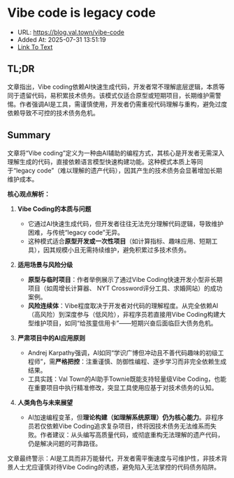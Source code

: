 # Vibe code is legacy code
- URL: https://blog.val.town/vibe-code
- Added At: 2025-07-31 13:51:19
- [Link To Text](2025-07-31-vibe-code-is-legacy-code_raw.md)

## TL;DR


文章指出，Vibe coding依赖AI快速生成代码，开发者常不理解底层逻辑，本质等同于遗留代码，易积累技术债务。该模式仅适合原型或短期项目，长期维护需警惕。作者强调AI是工具，需谨慎使用，开发者仍需重视代码理解与重构，避免过度依赖导致不可控的技术债务危机。

## Summary


文章将“Vibe coding”定义为一种由AI辅助的编程方式，其核心是开发者无需深入理解生成的代码，直接依赖语言模型快速构建功能。这种模式本质上等同于“legacy code”（难以理解的遗产代码），因其产生的技术债务会显著增加长期维护成本。

**核心观点解析：**
1. **Vibe Coding的本质与问题**  
   - 它通过AI快速生成代码，但开发者往往无法充分理解代码逻辑，导致维护困难，与传统“legacy code”无异。  
   - 这种模式适合**原型开发或一次性项目**（如计算指标、趣味应用、短期工具），因其规模小且无需持续维护，避免积累过多技术债务。

2. **适用场景与风险分级**  
   - **原型与临时项目**：作者举例展示了通过Vibe Coding快速开发小型非长期项目（如周增长计算器、 NYT Crossword评分工具、求婚网站）的成功案例。  
   - **风险连续体**：Vibe程度取决于开发者对代码的理解程度。从完全依赖AI（高风险）到深度参与（低风险），非程序员若直接用Vibe Coding构建大型维护项目，如同“给孩童信用卡”——短期兴奋后面临巨大债务危机。

3. **严肃项目中的AI应用原则**  
   - Andrej Karpathy强调，AI如同“学识广博但冲动且不善代码趣味的初级工程师”，需**严格把控**：注重谨慎、防御性编程、逐步学习而非完全依赖生成结果。  
   - 工具实践：Val Town的AI助手Townie既能支持轻量级Vibe Coding，也能在重要项目中执行精准修改，突显工具使用应基于对技术债务的认知。

4. **人类角色与未来展望**  
   - AI加速编程变革，但**理论构建（如理解系统原理）仍为核心能力**。非程序员若仅依赖Vibe Coding追求复杂项目，终将因技术债务无法维系而失败。作者建议：从头编写高质量代码，或彻底重构无法理解的遗产代码，仍是解决问题的可靠路径。

文章最终警示：AI是工具而非万能替代，开发者需平衡速度与可维护性，非技术背景人士尤应谨慎对待Vibe Coding的诱惑，避免陷入无法掌控的代码债务陷阱。
